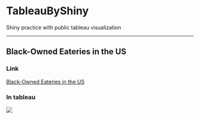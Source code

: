 # TableauByShiny
Shiny practice with public tableau visualization


---

## Black-Owned Eateries in the US

### Link

[Black-Owned Eateries in the US](https://public.tableau.com/ko-kr/gallery/black-owned-eateries-us?tab=viz-of-the-day&type=viz-of-the-day)

### In tableau

<img src='https://user-images.githubusercontent.com/6457691/85871068-df127780-b808-11ea-9138-16b0150ac282.gif'>





